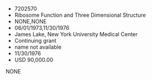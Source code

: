 * 7202570
* Ribosome Function and Three Dimensional Structure
* NONE,NONE
* 06/01/1973,11/30/1976
* James Lake, New York University Medical Center
* Continuing grant
*   name not available
* 11/30/1976
* USD 90,000.00

NONE